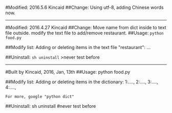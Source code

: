 #Modified: 2016.5.6 Kincaid
##Change:
	Using utf-8, adding Chinese words now.

-----
#Modified: 2016.4.27 Kincaid
##Change:
	Move name from dict inside to text file outside.
	modify the text file to add/remove restaurant.
##Usage: 
	`python food.py`

##Modify list:
	Adding or deleting items in the text file "restaurant":
	<first restaurant>
	<second restaurant>
	<third restaurant>
	<fourth restaurant>
	...
	
##Uninstall: 
	`sh uninstall` >never test before


-----
#Built by Kincaid, 2016, Jan, 13th
##Usage: 
	python food.py

##Modify list:
	Adding or deleting items in the dictionary:
	1:....,
	2:....,
	3:....,
	4:....,
	
	For more, google "python dict"

##Uninstall: 
	sh uninstall
	#never test before
